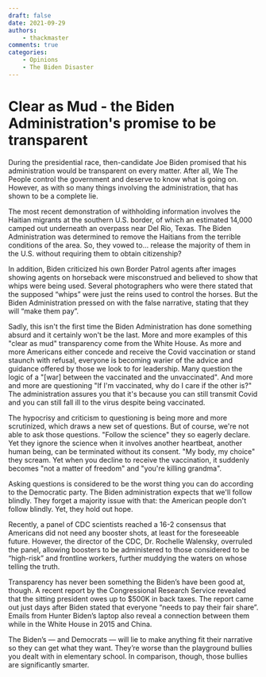 ```yaml
---
draft: false
date: 2021-09-29
authors:
    - thackmaster
comments: true
categories:
    - Opinions
    - The Biden Disaster
---
```


# Clear as Mud - the Biden Administration's promise to be transparent

During the presidential race, then-candidate Joe Biden promised that his administration would be transparent on every matter. After all, We The People control the government and deserve to know what is going on. However, as with so many things involving the administration, that has shown to be a complete lie.

<!-- more -->

The most recent demonstration of withholding information involves the Haitian migrants at the southern U.S. border, of which an estimated 14,000 camped out underneath an overpass near Del Rio, Texas. The Biden Administration was determined to remove the Haitians from the terrible conditions of the area. So, they vowed to… release the majority of them in the U.S. without requiring them to obtain citizenship?

In addition, Biden criticized his own Border Patrol agents after images showing agents on horseback were misconstrued and believed to show that whips were being used. Several photographers who were there stated that the supposed “whips” were just the reins used to control the horses. But the Biden Administration pressed on with the false narrative, stating that they will “make them pay”.

Sadly, this isn't the first time the Biden Administration has done something absurd and it certainly won't be the last. More and more examples of this "clear as mud" transparency come from the White House. As more and more Americans either concede and receive the Covid vaccination or stand staunch with refusal, everyone is becoming warier of the advice and guidance offered by those we look to for leadership. Many question the logic of a "[war] between the vaccinated and the unvaccinated". And more and more are questioning "If I'm vaccinated, why do I care if the other is?" The administration assures you that it's because you can still transmit Covid and you can still fall ill to the virus despite being vaccinated.

The hypocrisy and criticism to questioning is being more and more scrutinized, which draws a new set of questions. But of course, we're not able to ask those questions. "Follow the science" they so eagerly declare. Yet they ignore the science when it involves another heartbeat, another human being, can be terminated without its consent. "My body, my choice" they scream. Yet when you decline to receive the vaccination, it suddenly becomes "not a matter of freedom" and "you're killing grandma".

Asking questions is considered to be the worst thing you can do according to the Democratic party. The Biden administration expects that we'll follow blindly. They forget a majority issue with that: the American people don't follow blindly. Yet, they hold out hope.

Recently, a panel of CDC scientists reached a 16-2 consensus that Americans did not need any booster shots, at least for the foreseeable future. However, the director of the CDC, Dr. Rochelle Walensky, overruled the panel, allowing boosters to be administered to those considered to be “high-risk” and frontline workers, further muddying the waters on whose telling the truth.

Transparency has never been something the Biden’s have been good at, though. A recent report by the Congressional Research Service revealed that the sitting president owes up to $500K in back taxes. The report came out just days after Biden stated that everyone “needs to pay their fair share”. Emails from Hunter Biden’s laptop also reveal a connection between them while in the White House in 2015 and China.

The Biden’s — and Democrats — will lie to make anything fit their narrative so they can get what they want. They’re worse than the playground bullies you dealt with in elementary school. In comparison, though, those bullies are significantly smarter.